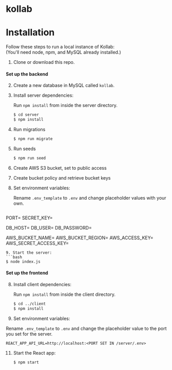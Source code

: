 # kollab

# Installation

Follow these steps to run a local instance of Kollab:  
(You'll need node, npm, and MySQL already installed.)

1. Clone or download this repo.
#### Set up the backend
2. Create a new database in MySQL called `kollab`.
3. Install server dependencies:  

   Run `npm install` from inside the server directory.
   ```bash    
   $ cd server
   $ npm install
   ```
4. Run migrations
   ```bash
   $ npm run migrate
   ```
5. Run seeds
   ```bash
   $ npm run seed
   ```
6. Create AWS S3 bucket, set to public access

7. Create bucket policy and retrieve bucket keys

8. Set environment variables:  

   Rename `.env_template` to `.env` and change placeholder values with your own.
   ```shell
PORT=<PORT NUMBER>
SECRET_KEY=<JWT SECRET KEY>

DB_HOST=<HOST ADDRESS>
DB_USER=<MYSQL DATABASE USER>
DB_PASSWORD=<MYSQL DATABASE PASSWORD>

AWS_BUCKET_NAME=<AWS S3 BUCKET NAME>
AWS_BUCKET_REGION=<AWS S3 BUCKE REGION>
AWS_ACCESS_KEY=<AWS S3 ACCESS KEY>
AWS_SECRET_ACCESS_KEY=<AWS S3 SECRET ACCESS KEY>
   ```
9. Start the server:
   ```bash
   $ node index.js
   ```
#### Set up the frontend
8. Install client dependencies:  

   Run `npm install` from inside the client directory.
   ```bash    
   $ cd ../client
   $ npm install
   ```
10. Set environment variables:  

   Rename `.env_template` to `.env` and change the placeholder value to the port you set for the server.
   ```shell
   REACT_APP_API_URL=http://localhost:<PORT SET IN /server/.env>
   ```
11. Start the React app:
    ```bash
    $ npm start
    ```